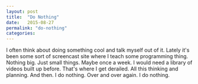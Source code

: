 ```yaml
---
layout: post
title:  "Do Nothing"
date:   2015-08-27
permalink: "do-nothing"
categories:
---
```


I often think about doing something cool and talk myself out of it. Lately it's been some sort of screencast site where I teach some programming thing. Nothing big. Just small things. Maybe once a week. I would need a library of videos built up before. That's where I get derailed. All this thinking and planning. And then. I do nothing. Over and over again. I do nothing.
